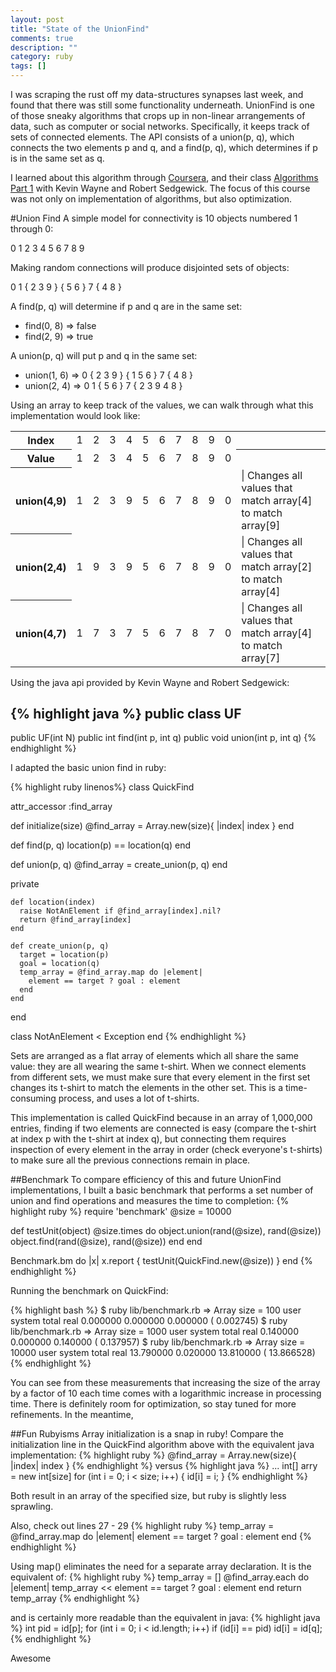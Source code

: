 ```yaml
---
layout: post
title: "State of the UnionFind"
comments: true
description: ""
category: ruby
tags: []
---
```


I was scraping the rust off my data-structures synapses last week, and found that there was still some functionality underneath. UnionFind is one of those sneaky algorithms that crops up in non-linear arrangements of data, such as computer or social networks. Specifically, it keeps track of sets of connected elements. The API consists of a union(p, q), which connects the two elements p and q, and a find(p, q), which determines if p is in the same set as q.

I learned about this algorithm through [Coursera](https://www.coursera.org/), and their class [Algorithms Part 1](https://www.coursera.org/course/algs4partI) with Kevin Wayne and Robert Sedgewick. The focus of this course was not only on implementation of algorithms, but also optimization.
<!--more-->
#Union Find
A simple model for connectivity is 10 objects numbered 1 through 0:

0 1 2 3 4 5 6 7 8 9

Making random connections will produce disjointed sets of objects:

0 1 { 2 3 9 } { 5 6 } 7 { 4 8 }

A find(p, q) will determine if p and q are in the same set:

* find(0, 8) => false
* find(2, 9) => true

A union(p, q) will put p and q in the same set:

* union(1, 6) => 0 { 2 3 9 } { 1 5 6 } 7 { 4 8 }
* union(2, 4) => 0 1 { 5 6 } 7 { 2 3 9 4 8 }

Using an array to keep track of the values, we can walk through what this implementation would look like:

<table class="table table-bordered">
  <tr>
    <th>Index</th>
    <td>1</td>
    <td>2</td>
    <td>3</td>
    <td>4</td>
    <td>5</td>
    <td>6</td>
    <td>7</td>
    <td>8</td>
    <td>9</td>
    <td>0</td>
    <th></th>
  </tr>
  <tr>
    <th>Value</th>
    <td>1</td>
    <td>2</td>
    <td>3</td>
    <td>4</td>
    <td>5</td>
    <td>6</td>
    <td>7</td>
    <td>8</td>
    <td>9</td>
    <td>0</td>
    <th></th>
  </tr>
  <tr>
    <th>union(4,9)</th>
    <td>1</td>
    <td>2</td>
    <td>3</td>
    <td class="highlight">9</td>
    <td>5</td>
    <td>6</td>
    <td>7</td>
    <td>8</td>
    <td class="highlight">9</td>
    <td>0</td>
    <td> | Changes all values that match array[4] to match array[9]</td>
  </tr>
  <tr>
    <th>union(2,4)</th>
    <td>1</td>
    <td class="highlight">9</td>
    <td>3</td>
    <td class="highlight">9</td>
    <td>5</td>
    <td>6</td>
    <td>7</td>
    <td>8</td>
    <td class="highlight">9</td>
    <td>0</td>
    <td> | Changes all values that match array[2] to match array[4]</td>
  </tr>
  <tr>
    <th>union(4,7)</th>
    <td>1</td>
    <td class="highlight">7</td>
    <td>3</td>
    <td class="highlight">7</td>
    <td>5</td>
    <td>6</td>
    <td class="highlight">7</td>
    <td>8</td>
    <td class="highlight">7</td>
    <td>0</td>
    <td> | Changes all values that match array[4] to match array[7]</td>
  </tr>
</table>


Using the java api provided by Kevin Wayne and Robert Sedgewick:

{% highlight java %}
public class UF
----------------
public UF(int N)
public int find(int p, int q)
public void union(int p, int q) {% endhighlight %}

I adapted the basic union find in ruby:

{% highlight ruby linenos%}
class QuickFind

  attr_accessor :find_array

  def initialize(size)
    @find_array = Array.new(size){ |index| index }
  end

  def find(p, q)
    location(p) == location(q)
  end

  def union(p, q)
    @find_array = create_union(p, q)
  end

  private

    def location(index)
      raise NotAnElement if @find_array[index].nil?
      return @find_array[index]
    end

    def create_union(p, q)
      target = location(p)
      goal = location(q)
      temp_array = @find_array.map do |element|
        element == target ? goal : element
      end
    end
end

class NotAnElement < Exception
end
{% endhighlight %}

Sets are arranged as a flat array of elements which all share the same value: they are all wearing the same t-shirt. When we connect elements from different sets, we must make sure that every element in the first set changes its t-shirt to match the elements in the other set. This is a time-consuming process, and uses a lot of t-shirts.

This implementation is called QuickFind because in an array of 1,000,000 entries, finding if two elements are connected is easy (compare the t-shirt at index p with the t-shirt at index q), but connecting them requires inspection of every element in the array in order (check everyone's t-shirts) to make sure all the previous connections remain in place.

##Benchmark
To compare efficiency of this and future UnionFind implementations, I built a basic benchmark that performs a set number of union and find operations and measures the time to completion:
{% highlight ruby %}
require 'benchmark'
@size = 10000

def testUnit(object)
  @size.times do
    object.union(rand(@size), rand(@size))
    object.find(rand(@size), rand(@size))
  end
end

Benchmark.bm do |x|
  x.report { testUnit(QuickFind.new(@size)) }
end
{% endhighlight %}

Running the benchmark on QuickFind:

{% highlight bash %}
$ ruby lib/benchmark.rb
=> Array size = 100
       user     system      total        real
   0.000000   0.000000   0.000000 (  0.002745)
$ ruby lib/benchmark.rb
=> Array size = 1000
       user     system      total        real
   0.140000   0.000000   0.140000 (  0.137957)
$ ruby lib/benchmark.rb
=> Array size = 10000
       user     system      total        real
  13.790000   0.020000  13.810000 ( 13.866528){% endhighlight %}

You can see from these measurements that increasing the size of the array by a factor of 10 each time comes with a logarithmic increase in processing time. There is definitely room for optimization, so stay tuned for more refinements. In the meantime,

##Fun Rubyisms
Array initialization is a snap in ruby! Compare the initialization line in the QuickFind algorithm above with the equivalent java implementation:
{% highlight ruby %}
@find_array = Array.new(size){ |index| index }
{% endhighlight %}
versus
{% highlight java %}
...
int[] arry = new int[size]
for (int i = 0; i < size; i++) {
    id[i] = i;
}
{% endhighlight %}

Both result in an array of the specified size, but ruby is slightly less sprawling.

Also, check out lines 27 - 29
{% highlight ruby %}
temp_array = @find_array.map do |element|
  element == target ? goal : element
end
{% endhighlight %}

Using map() eliminates the need for a separate array declaration. It is the equivalent of:
{% highlight ruby %}
temp_array = []
@find_array.each do |element|
  temp_array << element == target ? goal : element
end
return temp_array {% endhighlight %}

and is certainly more readable than the equivalent in java:
{% highlight java %}
int pid = id[p];
for (int i = 0; i < id.length; i++)
    if (id[i] == pid) id[i] = id[q];
{% endhighlight %}

Awesome